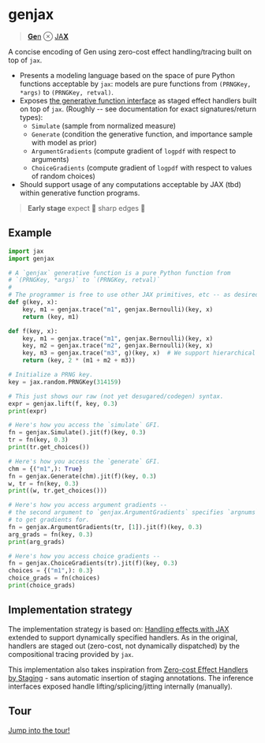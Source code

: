 # genjax

> [**Ge**n](https://www.mct.dev/assets/mct-thesis.pdf) ⊗ [JA**X**](https://github.com/google/jax)

A concise encoding of Gen using zero-cost effect handling/tracing built on top of `jax`.

- Presents a modeling language based on the space of pure Python functions acceptable by `jax`: models are pure functions from `(PRNGKey, *args)` to `(PRNGKey, retval)`.
- Exposes [the generative function interface](https://www.gen.dev/stable/ref/gfi/) as staged effect handlers built on top of `jax`. (Roughly -- see documentation for exact signatures/return types):
  - `Simulate` (sample from normalized measure)
  - `Generate` (condition the generative function, and importance sample with model as prior)
  - `ArgumentGradients` (compute gradient of `logpdf` with respect to arguments)
  - `ChoiceGradients` (compute gradient of `logpdf` with respect to values of random choices)
- Should support usage of any computations acceptable by JAX (tbd) within generative function programs.

> **Early stage** expect 🔪 sharp edges 🔪

## Example

```python
import jax
import genjax

# A `genjax` generative function is a pure Python function from
# `(PRNGKey, *args)` to `(PRNGKey, retval)`
#
# The programmer is free to use other JAX primitives, etc -- as desired.
def g(key, x):
    key, m1 = genjax.trace("m1", genjax.Bernoulli)(key, x)
    return (key, m1)

def f(key, x):
    key, m1 = genjax.trace("m1", genjax.Bernoulli)(key, x)
    key, m2 = genjax.trace("m2", genjax.Bernoulli)(key, x)
    key, m3 = genjax.trace("m3", g)(key, x)  # We support hierarchical models.
    return (key, 2 * (m1 + m2 + m3))

# Initialize a PRNG key.
key = jax.random.PRNGKey(314159)

# This just shows our raw (not yet desugared/codegen) syntax.
expr = genjax.lift(f, key, 0.3)
print(expr)

# Here's how you access the `simulate` GFI.
fn = genjax.Simulate().jit(f)(key, 0.3)
tr = fn(key, 0.3)
print(tr.get_choices())

# Here's how you access the `generate` GFI.
chm = {("m1",): True}
fn = genjax.Generate(chm).jit(f)(key, 0.3)
w, tr = fn(key, 0.3)
print((w, tr.get_choices()))

# Here's how you access argument gradients --
# the second argument to `genjax.ArgumentGradients` specifies `argnums`
# to get gradients for.
fn = genjax.ArgumentGradients(tr, [1]).jit(f)(key, 0.3)
arg_grads = fn(key, 0.3)
print(arg_grads)

# Here's how you access choice gradients --
fn = genjax.ChoiceGradients(tr).jit(f)(key, 0.3)
choices = {("m1",): 0.3}
choice_grads = fn(choices)
print(choice_grads)
```

## Implementation strategy

The implementation strategy is based on: [Handling effects with JAX](https://colab.research.google.com/drive/1HGs59anVC2AOsmt7C4v8yD6v8gZSJGm6#scrollTo=OHUTBFIiHJu3) extended to support dynamically specified handlers. As in the original, handlers are staged out (zero-cost, not dynamically dispatched) by the compositional tracing provided by `jax`.

This implementation also takes inspiration from [Zero-cost Effect Handlers by Staging](http://ps.informatik.uni-tuebingen.de/publications/schuster19zero.pdf) - sans automatic insertion of staging annotations. The inference interfaces exposed handle lifting/splicing/jitting internally (manually).

## Tour

[Jump into the tour!](/tour.py)
